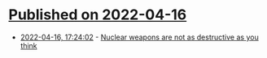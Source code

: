 # [Published on 2022-04-16](index.md)

* [2022-04-16, 17:24:02](https://news.ycombinator.com/item?id=31054163) - [Nuclear weapons are not as destructive as you think](https://www.navalgazing.net/Nuclear-Weapon-Destructiveness)

